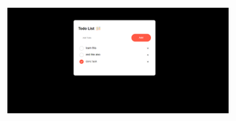 ![alt text](https://github.com/nikhilgupta738/Todo_List_usingJavascript/blob/master/images/todo_list.png)
